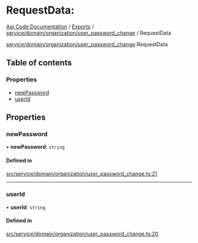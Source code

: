 # RequestData: 
 
[Api Code Documentation](../README.md) / [Exports](../modules.md) / [service/domain/organization/user\_password\_change](../modules/service_domain_organization_user_password_change.md) / RequestData

[service/domain/organization/user\_password\_change](../modules/service_domain_organization_user_password_change.md).RequestData

## Table of contents

### Properties

- [newPassword](service_domain_organization_user_password_change.RequestData.md#newpassword)
- [userId](service_domain_organization_user_password_change.RequestData.md#userid)

## Properties

### newPassword

• **newPassword**: `string`

#### Defined in

[src/service/domain/organization/user_password_change.ts:21](https://github.com/openkfw/TruBudget/blob/90402cb/api/src/service/domain/organization/user_password_change.ts#L21)

___

### userId

• **userId**: `string`

#### Defined in

[src/service/domain/organization/user_password_change.ts:20](https://github.com/openkfw/TruBudget/blob/90402cb/api/src/service/domain/organization/user_password_change.ts#L20)
